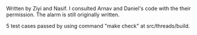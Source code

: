 Written by Ziyi and Nasif.
I consulted Arnav and Daniel's code with the their permission.
The alarm is still originally written. 

5 test cases passed by using command "make check" at src/threads/build.

